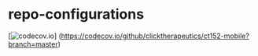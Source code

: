 # repo-configurations

[![codecov.io](https://codecov.io/github/clicktherapeutics/ct152-mobile/coverage.svg?branch=master)]
(https://codecov.io/github/clicktherapeutics/ct152-mobile?branch=master)
